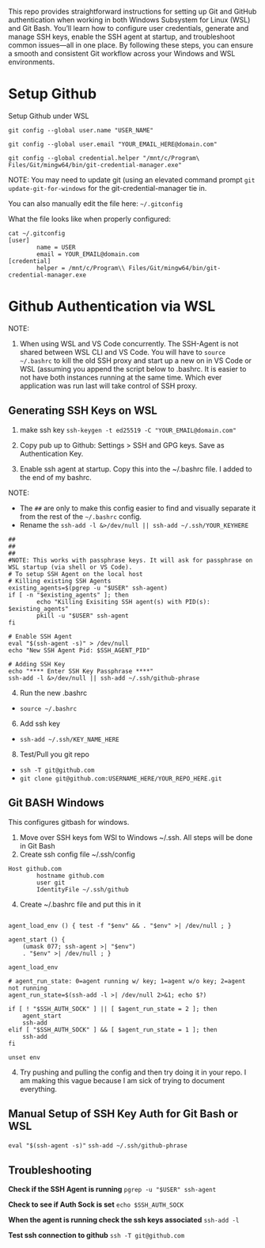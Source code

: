 This repo provides straightforward instructions for setting up Git and GitHub authentication when working in both Windows Subsystem for Linux (WSL) and Git Bash. You’ll learn how to configure user credentials, generate and manage SSH keys, enable the SSH agent at startup, and troubleshoot common issues—all in one place. By following these steps, you can ensure a smooth and consistent Git workflow across your Windows and WSL environments.

# Setup Github
Setup Github under WSL

```git config --global user.name "USER_NAME"```

```git config --global user.email "YOUR_EMAIL_HERE@domain.com"```

```git config --global credential.helper "/mnt/c/Program\ Files/Git/mingw64/bin/git-credential-manager.exe"```

NOTE: You may need to update git (using an elevated command prompt ```git update-git-for-windows``` for the git-credential-manager tie in.

You can also manually edit the file here:
```~/.gitconfig```

What the file looks like when properly configured:
```
cat ~/.gitconfig
[user]
        name = USER
        email = YOUR_EMAIL@domain.com
[credential]
        helper = /mnt/c/Program\\ Files/Git/mingw64/bin/git-credential-manager.exe
```

# Github Authentication via WSL
NOTE: 
1. When using WSL and VS Code concurrently. The SSH-Agent is not shared between WSL CLI and VS Code. You will have to ```source ~/.bashrc``` to kill the old SSH proxy and start up a new on in VS Code or WSL (assuming you append the script below to .bashrc. It is easier to not have both instances running at the same time. Which ever application was run last will take control of SSH proxy.

## Generating SSH Keys on WSL

1. make ssh key
```ssh-keygen -t ed25519 -C "YOUR_EMAIL@domain.com"```

2. Copy pub up to Github: Settings > SSH and GPG keys. Save as Authentication Key.

3. Enable ssh agent at startup. Copy this into the ~/.bashrc file. I added to the end of my bashrc.

NOTE: 
- The ```##``` are only to make this config easier to find and visually separate it from the rest of the ```~/.bashrc``` config.
- Rename the ``ssh-add -l &>/dev/null || ssh-add ~/.ssh/YOUR_KEYHERE``
```
##
##
##
#NOTE: This works with passphrase keys. It will ask for passphrase on WSL startup (via shell or VS Code).
# To setup SSH Agent on the local host
# Killing existing SSH Agents
existing_agents=$(pgrep -u "$USER" ssh-agent)
if [ -n "$existing_agents" ]; then
        echo "Killing Exisiting SSH agent(s) with PID(s): $existing_agents"
        pkill -u "$USER" ssh-agent
fi

# Enable SSH Agent
eval "$(ssh-agent -s)" > /dev/null
echo "New SSH Agent Pid: $SSH_AGENT_PID"

# Adding SSH Key
echo "**** Enter SSH Key Passphrase ****"
ssh-add -l &>/dev/null || ssh-add ~/.ssh/github-phrase
```

4. Run the new .bashrc
- ```source ~/.bashrc```

6. Add ssh key
- ```ssh-add ~/.ssh/KEY_NAME_HERE```

8. Test/Pull you git repo
- ```ssh -T git@github.com```
- ```git clone git@github.com:USERNAME_HERE/YOUR_REPO_HERE.git```



## Git BASH Windows
This configures gitbash for windows.

1. Move over SSH keys fom WSl to Windows ~/.ssh. All steps will be done in Git Bash
2. Create ssh config file ~/.ssh/config
```
Host github.com
        hostname github.com
        user git
        IdentityFile ~/.ssh/github
```

4. Create ~/.bashrc file and put this in it
```env=~/.ssh/agent.env

agent_load_env () { test -f "$env" && . "$env" >| /dev/null ; }

agent_start () {
    (umask 077; ssh-agent >| "$env")
    . "$env" >| /dev/null ; }

agent_load_env

# agent_run_state: 0=agent running w/ key; 1=agent w/o key; 2=agent not running
agent_run_state=$(ssh-add -l >| /dev/null 2>&1; echo $?)

if [ ! "$SSH_AUTH_SOCK" ] || [ $agent_run_state = 2 ]; then
    agent_start
    ssh-add
elif [ "$SSH_AUTH_SOCK" ] && [ $agent_run_state = 1 ]; then
    ssh-add
fi

unset env
```

4. Try pushing and pulling the config and then try doing it in your repo. I am making this vague because I am sick of trying to document everything.


## Manual Setup of SSH Key Auth for Git Bash or WSL
```eval "$(ssh-agent -s)"```
```ssh-add ~/.ssh/github-phrase```

## Troubleshooting

**Check if the SSH Agent is running**
```pgrep -u "$USER" ssh-agent```

**Check to see if Auth Sock is set**
```echo $SSH_AUTH_SOCK```

**When the agent is running check the ssh keys associated**
```ssh-add -l```

**Test ssh connection to github**
```ssh -T git@github.com```
